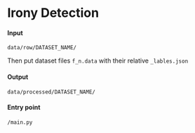 # Irony Detection

#### Input
```
data/row/DATASET_NAME/
```
Then put dataset files `f_n.data` with their relative `_lables.json`

#### Output
```
data/processed/DATASET_NAME/
```

#### Entry point 
```
/main.py 
```
